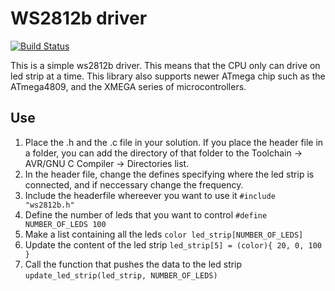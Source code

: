# WS2812b driver

[![Build Status](https://img.shields.io/badge/Supported%20devices-ATmega%200--series%2C%20XMEGA%2C%20ATmega-blue?style=for-the-badge)](https://travis-ci.com/username/projectname)

This is a simple ws2812b driver. This means that the CPU only can drive on led strip at a time. This library also supports 
newer ATmega chip such
as the ATmega4809, and the XMEGA series of microcontrollers.

## Use
1) Place the .h and the .c file in your solution. If you place the header file in a folder, you can add the directory of that 
folder to 
the Toolchain -> AVR/GNU C Compiler -> Directories list.
2) In the header file, change the defines specifying where the led strip is connected, and if neccessary change the frequency.
3) Include the headerfile whereever you want to use it ```#include "ws2812b.h"```
4) Define the number of leds that you want to control ```#define NUMBER_OF_LEDS 100```
5) Make a list containing all the leds ```color led_strip[NUMBER_OF_LEDS]```
6) Update the content of the led strip ```led_strip[5] = (color){ 20, 0, 100 }```
7) Call the function that pushes the data to the led strip ```update_led_strip(led_strip, NUMBER_OF_LEDS)```
